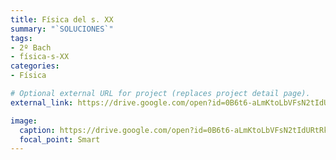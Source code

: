 ```yaml
---
title: Física del s. XX
summary: "`SOLUCIONES`"
tags:
- 2º Bach
- física-s-XX
categories:
- Física

# Optional external URL for project (replaces project detail page).
external_link: https://drive.google.com/open?id=0B6t6-aLmKtoLbVFsN2tIdURtRkk

image:
  caption: https://drive.google.com/open?id=0B6t6-aLmKtoLbVFsN2tIdURtRkk
  focal_point: Smart
---
```

